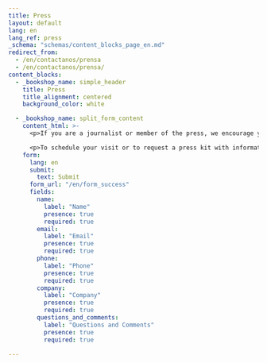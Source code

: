 ```yaml
---
title: Press
layout: default
lang: en
lang_ref: press
_schema: "schemas/content_blocks_page_en.md"
redirect_from:
  - /en/contactanos/prensa
  - /en/contactanos/prensa/
content_blocks:
  - _bookshop_name: simple_header
    title: Press
    title_alignment: centered
    background_color: white

  - _bookshop_name: split_form_content
    content_html: >-
      <p>If you are a journalist or member of the press, we encourage you to visit the Hogar and tour our facilities, learn about our trajectory and meet our dedicated team.</p>

      <p>To schedule your visit or to request a press kit with information about the Hogar, please complete the following online form. Once we receive the online request, we will get in contact with you as soon as possible. We look forward to meeting you!.</p>
    form:
      lang: en
      submit:
        text: Submit
      form_url: "/en/form_success"
      fields:
        name:
          label: "Name"
          presence: true
          required: true
        email:
          label: "Email"
          presence: true
          required: true
        phone:
          label: "Phone"
          presence: true
          required: true
        company:
          label: "Company"
          presence: true
          required: true
        questions_and_comments:
          label: "Questions and Comments"
          presence: true
          required: true

---
```

